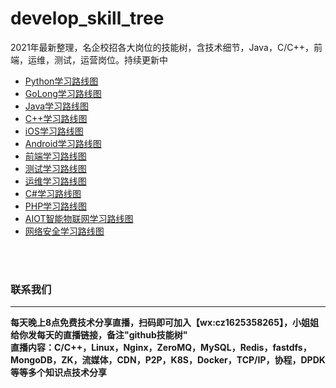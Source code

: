 # develop_skill_tree
2021年最新整理，名企校招各大岗位的技能树，含技术细节，Java，C/C++，前端，运维，测试，运营岗位。持续更新中

* [Python学习路线图](http://github.com)
* [GoLong学习路线图](http://github.com)
* [Java学习路线图](http://github.com)
* [C++学习路线图](http://github.com)
* [iOS学习路线图](http://github.com)
* [Android学习路线图](http://github.com)
* [前端学习路线图](http://github.com)
* [测试学习路线图](http://github.com)
* [运维学习路线图](http://github.com)
* [C#学习路线图](http://github.com)
* [PHP学习路线图](http://github.com)
* [AIOT智能物联网学习路线图](http://github.com)
* [网络安全学习路线图](http://github.com)
<br/>
<br/>

<h3 >联系我们</h3> 

---

**每天晚上8点免费技术分享直播，扫码即可加入【wx:cz1625358265】，小姐姐给你发每天的直播链接，备注"<span>github技能树</span>"**<br/>
**直播内容：C/C++，Linux，Nginx，ZeroMQ，MySQL，Redis，fastdfs，MongoDB，ZK，流媒体，CDN，P2P，K8S，Docker，TCP/IP，协程，DPDK等等多个知识点技术分享**
